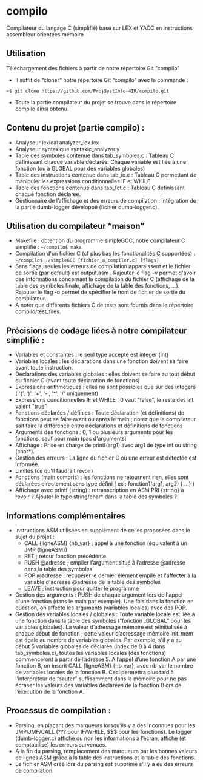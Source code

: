 # compilo
Compilateur du langage C (simplifié) basé sur LEX et YACC en instructions assembleur orientées mémoire

## Utilisation 
Téléchargement des fichiers à partir de notre répertoire Git “compilo”
* Il suffit de “cloner” notre répertoire Git “compilo” avec la commande :

`~$ git clone https://github.com/ProjSystInfo-4IR/compilo.git`
* Toute la partie compilateur du projet se trouve dans le répertoire compilo ainsi obtenu.  

## Contenu du projet (partie compilo) :
* Analyseur lexical analyzer_lex.lex
* Analyseur syntaxique syntaxic_analyzer.y
* Table des symboles contenue dans tab_symboles.c : Tableau C définissant chaque variable déclarée. Chaque variable est liée à une fonction (ou à GLOBAL pour des variables globales)
* Table des instructions contenue dans tab_ic.c : Tableau C permettant de manipuler les expressions conditionnelles IF et WHILE
* Table des fonctions contenue dans tab_fct.c : Tableau C définissant chaque fonction déclarée.
* Gestionnaire de l’affichage et des erreurs de compilation : Intégration de la partie  dumb-logger développé (fichier dumb-logger.c). 

## Utilisation du compilateur “maison” 
* Makefile : obtention du programme simpleGCC, notre compilateur C simplifié :
`~/compilo$ make`
* Compilation d'un fichier C (cf plus bas les fonctionalités C supportées) :
`~/compilo$ ./simpleGCC [fichier_a_compiler.c] [flags]`
* Sans flags, seules les erreurs de compilation apparaissent et le fichier de sortie (par default) est output.asm .
Rajouter le flag -v permet d'avoir des informations concernant la compilation du fichier C (affichage de la table des symboles finale, affichage de la table des fonctions, ...).
Rajouter le flag -o permet de spécifier le nom de fichier de sortie du compilateur.
* A noter que différents fichiers C de tests sont fournis dans le répertoire compilo/test_files.

## Précisions de codage liées à notre compilateur simplifié :
* Variables et constantes : le seul type accepté est integer (int)
* Variables locales : les déclarations dans une fonction doivent se faire avant toute instruction.
* Déclarations des variables globales : elles doivent se faire au tout début du fichier C (avant toute déclaration de fonctions)
* Expressions arithmétiques : elles ne sont possibles que sur des integers ( '(', ')', '+', '-', '*', '/' uniquement)
* Expressions conditionnelles IF et WHILE : 0 vaut "false", le reste des int valent  "true"
* Fonctions déclarées / définies : Toute déclaration (et définitions) de fonctions peut se faire avant ou après le main ; notez que le compilateur sait faire la différence entre déclarations et définitions de fonctions
* Arguments des fonctions : 0, 1 ou plusieurs arguments pour les fonctions, sauf pour main (pas d'arguments)
* Affichage : Prise en charge de printf(arg1) avec arg1 de type int ou string (char*).
* Gestion des erreurs : La ligne du fichier C où une erreur est détectée est informée.
* Limites (ce qu'il faudrait revoir)
* Fonctions (main compris) : les fonctions ne retournent rien, elles sont déclarées directement sans type défini ( ex : fonction1(arg1, arg2) { ...} )
* Affichage avec printf (string) : retranscription en ASM PRI {string} à revoir ? Ajouter le type string/char* dans la table des symboles ?

## Informations complémentaires
* Instructions ASM utilisées en supplément de celles proposées dans le sujet du projet :
	* CALL {ligneASM} {nb_var}  ; appel à une fonction (équivalent à un JMP {ligneASM})
	* RET ; retour fonction précédente
	* PUSH @adresse ; empiler l'argument situé à l’adresse @adresse dans la table des symboles
	* POP @adresse ; récupérer le dernier élément empilé et l'affecter à la variable d'adresse @adresse de la table des symboles
	* LEAVE ; instruction pour quitter le programme
* Gestion des arguments : PUSH de chaque argument lors de l'appel d'une fonction (dans le main par exemple). Une fois dans la fonction en question, on affecte les arguments (variables locales) avec des POP.
* Gestion des variables locales / globales : Toute variable locale est liée à une fonction dans la table des symboles (“fonction _GLOBAL” pour les variables globales).
La valeur d’adressage mémoire est réinitialisée à chaque début de fonction ; cette valeur d’adressage mémoire init_mem est égale au nombre de variables globales.
Par exemple,  s'il y a au début 5 variables globales de déclarée (index de 0 à 4 dans tab_symboles.c), toutes les variables locales (des fonctions) commenceront à partir de l’adresse 5. 
A l’appel d’une fonction A par une fonction B, on inscrit CALL {ligneASM} {nb_var}, avec nb_var le nombre de variables locales de la fonction B. Ceci permettra plus tard à l’interpréteur de “sauter” suffisamment dans la mémoire pour ne pas écraser les valeurs des variables déclarées de la fonction B ors de l’execution de la fonction A. 

## Processus de compilation :
* Parsing, en plaçant des marqueurs lorsqu’ils y a des inconnues pour les JMP/JMF/CALL (??? pour IF/WHILE, $$$ pour les fonctions). Le logger (dumb-logger.c)  affiche ou non les informations à l’écran, affiche (et comptabilise) les erreurs survenues.
* A la fin du parsing, remplacement des marqueurs par les bonnes valeurs de lignes ASM grâce à la table des instructions et la table des fonctions. 
* Le fichier ASM créé lors du parsing est supprimé s’il y a eu des erreurs de compilation.
